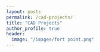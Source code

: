 ```yaml
---
layout: posts
permalink: /cad-projects/
title: "CAD Projects"
author_profile: true
header:
  image: "/images/fort point.png"
---
```



